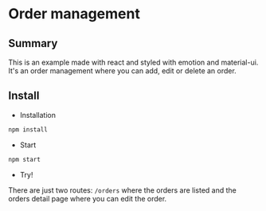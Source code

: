 # Order management

## Summary

This is an example made with react and styled with emotion and material-ui. It's an order management where you can add, edit or delete
an order. 

## Install

- Installation

```bash
npm install
```

- Start

```bash
npm start
```

- Try!

There are just two routes: `/orders` where the orders are listed and the orders detail page where you can edit the order.



